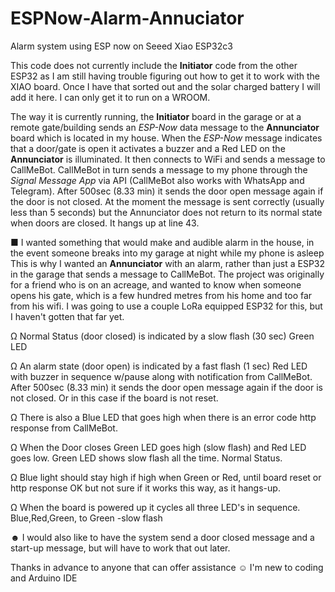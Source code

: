 # ESPNow-Alarm-Annuciator
Alarm system using ESP now on Seeed Xiao ESP32c3

This code does not currently include the **Initiator** code from the other ESP32 as I am still having trouble figuring out how to get it to work with the XIAO board. 
Once I have that sorted out and the solar charged battery I will add it here. I can only get it to run on a WROOM.

The way it is currently running, the **Initiator** board in the garage or at a remote gate/building sends an *ESP-Now* data message to the **Annunciator** board which is located in my house. 
When the *ESP-Now* message indicates that a door/gate is open it activates a buzzer and a Red LED on the **Annunciator** is illuminated.  It then connects to WiFi and sends a message to CallMeBot.  CallMeBot in turn sends a message to my phone through the *Signal Message App* via API (CallMeBot also works with WhatsApp and Telegram).  After 500sec (8.33 min) it sends the door open message again if the door is not closed.
At the moment the message is sent correctly (usually less than 5 seconds) but the Annunciator does not return to its normal state when doors are closed. It hangs up at line 43. 

■ I wanted something that would make and audible alarm in the house, in the event someone breaks into my garage at night while my phone is asleep  This is why I wanted an **Annunciator** with an alarm, rather than just a ESP32 in the garage that sends a message to CallMeBot.  The project was originally for a friend who is on an acreage, and wanted to know when someone opens his gate, which is a few hundred metres from his home and too far from his wifi.  I was going to use a couple LoRa equipped ESP32 for this, but I haven't gotten that far yet.

Ω Normal Status (door closed) is indicated by a slow flash (30 sec) Green LED

Ω An alarm state (door open) is indicated by a fast flash (1 sec) Red LED with buzzer in sequence w/pause along with notification from CallMeBot. After 500sec (8.33 min) it sends the door open message again if the door is not closed. Or in this case if the board is not reset.

Ω There is also a Blue LED that goes high when there is an error code http response from CallMeBot.

Ω When the Door closes Green LED goes high (slow flash) and Red LED goes low. Green LED shows slow flash all the time. Normal Status.

Ω Blue light should stay high if high when Green or Red, until board reset or http response OK but not sure if it works this way, as it hangs-up.

Ω When the board is powered up it cycles all three LED's in sequence. Blue,Red,Green, to Green -slow flash


☻ I would also like to have the system send a door closed message and a start-up message, but will have to work that out later.

Thanks in advance to anyone that can offer assistance ☺ I'm new to coding and Arduino IDE 


